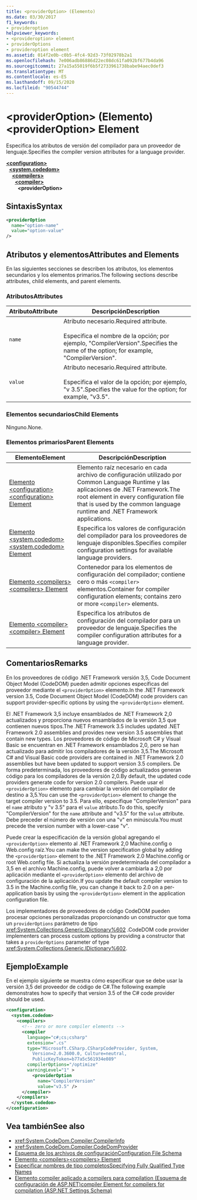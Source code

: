 ```yaml
---
title: <providerOption> (Elemento)
ms.date: 03/30/2017
f1_keywords:
- provideroption
helpviewer_keywords:
- <provideroption> element
- providerOptions
- provideroption element
ms.assetid: 014f2e0b-c0b5-4fc4-92d3-73f02978b2a1
ms.openlocfilehash: 7e006adb86886d22ec08dc61fa092bf677b4da96
ms.sourcegitcommit: 27a15a55019f6b5f2733961738babe94aec0def3
ms.translationtype: MT
ms.contentlocale: es-ES
ms.lasthandoff: 09/15/2020
ms.locfileid: "90544744"
---
```

# <a name="provideroption-element"></a><span data-ttu-id="1b86e-102">\<providerOption> (Elemento)</span><span class="sxs-lookup"><span data-stu-id="1b86e-102">\<providerOption> Element</span></span>
<span data-ttu-id="1b86e-103">Especifica los atributos de versión del compilador para un proveedor de lenguaje.</span><span class="sxs-lookup"><span data-stu-id="1b86e-103">Specifies the compiler version attributes for a language provider.</span></span>  

[**\<configuration>**](../configuration-element.md)\
&nbsp;&nbsp;[**\<system.codedom>**](system-codedom-element.md)\
&nbsp;&nbsp;&nbsp;&nbsp;[**\<compilers>**](compilers-element.md)\
&nbsp;&nbsp;&nbsp;&nbsp;&nbsp;&nbsp;[**\<compiler>**](compiler-element.md)\
&nbsp;&nbsp;&nbsp;&nbsp;&nbsp;&nbsp;&nbsp;&nbsp;**\<providerOption>**

## <a name="syntax"></a><span data-ttu-id="1b86e-104">Sintaxis</span><span class="sxs-lookup"><span data-stu-id="1b86e-104">Syntax</span></span>  
  
```xml  
<providerOption  
  name="option-name"  
  value="option-value"  
/>  
```  
  
## <a name="attributes-and-elements"></a><span data-ttu-id="1b86e-105">Atributos y elementos</span><span class="sxs-lookup"><span data-stu-id="1b86e-105">Attributes and Elements</span></span>  
 <span data-ttu-id="1b86e-106">En las siguientes secciones se describen los atributos, los elementos secundarios y los elementos primarios.</span><span class="sxs-lookup"><span data-stu-id="1b86e-106">The following sections describe attributes, child elements, and parent elements.</span></span>  
  
### <a name="attributes"></a><span data-ttu-id="1b86e-107">Atributos</span><span class="sxs-lookup"><span data-stu-id="1b86e-107">Attributes</span></span>  
  
|<span data-ttu-id="1b86e-108">Atributo</span><span class="sxs-lookup"><span data-stu-id="1b86e-108">Attribute</span></span>|<span data-ttu-id="1b86e-109">Descripción</span><span class="sxs-lookup"><span data-stu-id="1b86e-109">Description</span></span>|  
|---------------|-----------------|  
|`name`|<span data-ttu-id="1b86e-110">Atributo necesario.</span><span class="sxs-lookup"><span data-stu-id="1b86e-110">Required attribute.</span></span><br /><br /> <span data-ttu-id="1b86e-111">Especifica el nombre de la opción; por ejemplo, "CompilerVersion".</span><span class="sxs-lookup"><span data-stu-id="1b86e-111">Specifies the name of the option; for example, "CompilerVersion".</span></span>|  
|`value`|<span data-ttu-id="1b86e-112">Atributo necesario.</span><span class="sxs-lookup"><span data-stu-id="1b86e-112">Required attribute.</span></span><br /><br /> <span data-ttu-id="1b86e-113">Especifica el valor de la opción; por ejemplo, "v 3.5".</span><span class="sxs-lookup"><span data-stu-id="1b86e-113">Specifies the value for the option; for example, "v3.5".</span></span>|  
  
### <a name="child-elements"></a><span data-ttu-id="1b86e-114">Elementos secundarios</span><span class="sxs-lookup"><span data-stu-id="1b86e-114">Child Elements</span></span>  
 <span data-ttu-id="1b86e-115">Ninguno.</span><span class="sxs-lookup"><span data-stu-id="1b86e-115">None.</span></span>  
  
### <a name="parent-elements"></a><span data-ttu-id="1b86e-116">Elementos primarios</span><span class="sxs-lookup"><span data-stu-id="1b86e-116">Parent Elements</span></span>  
  
|<span data-ttu-id="1b86e-117">Elemento</span><span class="sxs-lookup"><span data-stu-id="1b86e-117">Element</span></span>|<span data-ttu-id="1b86e-118">Descripción</span><span class="sxs-lookup"><span data-stu-id="1b86e-118">Description</span></span>|  
|-------------|-----------------|  
|[<span data-ttu-id="1b86e-119">Elemento \<configuration></span><span class="sxs-lookup"><span data-stu-id="1b86e-119">\<configuration> Element</span></span>](../configuration-element.md)|<span data-ttu-id="1b86e-120">Elemento raíz necesario en cada archivo de configuración utilizado por Common Language Runtime y las aplicaciones de .NET Framework.</span><span class="sxs-lookup"><span data-stu-id="1b86e-120">The root element in every configuration file that is used by the common language runtime and .NET Framework applications.</span></span>|  
|[<span data-ttu-id="1b86e-121">Elemento \<system.codedom></span><span class="sxs-lookup"><span data-stu-id="1b86e-121">\<system.codedom> Element</span></span>](system-codedom-element.md)|<span data-ttu-id="1b86e-122">Especifica los valores de configuración del compilador para los proveedores de lenguaje disponibles.</span><span class="sxs-lookup"><span data-stu-id="1b86e-122">Specifies compiler configuration settings for available language providers.</span></span>|  
|[<span data-ttu-id="1b86e-123">Elemento \<compilers></span><span class="sxs-lookup"><span data-stu-id="1b86e-123">\<compilers> Element</span></span>](compilers-element.md)|<span data-ttu-id="1b86e-124">Contenedor para los elementos de configuración del compilador; contiene cero o más `<compiler>` elementos.</span><span class="sxs-lookup"><span data-stu-id="1b86e-124">Container for compiler configuration elements; contains zero or more `<compiler>` elements.</span></span>|  
|[<span data-ttu-id="1b86e-125">Elemento \<compiler></span><span class="sxs-lookup"><span data-stu-id="1b86e-125">\<compiler> Element</span></span>](compiler-element.md)|<span data-ttu-id="1b86e-126">Especifica los atributos de configuración del compilador para un proveedor de lenguaje.</span><span class="sxs-lookup"><span data-stu-id="1b86e-126">Specifies the compiler configuration attributes for a language provider.</span></span>|  
  
## <a name="remarks"></a><span data-ttu-id="1b86e-127">Comentarios</span><span class="sxs-lookup"><span data-stu-id="1b86e-127">Remarks</span></span>  
 <span data-ttu-id="1b86e-128">En los proveedores de código .NET Framework versión 3,5, Code Document Object Model (CodeDOM) pueden admitir opciones específicas del proveedor mediante el `<providerOption>` elemento.</span><span class="sxs-lookup"><span data-stu-id="1b86e-128">In the .NET Framework version 3.5, Code Document Object Model (CodeDOM) code providers can support provider-specific options by using the `<providerOption>` element.</span></span>  
  
 <span data-ttu-id="1b86e-129">El .NET Framework 3,5 incluye ensamblados de .NET Framework 2,0 actualizados y proporciona nuevos ensamblados de la versión 3,5 que contienen nuevos tipos.</span><span class="sxs-lookup"><span data-stu-id="1b86e-129">The .NET Framework 3.5 includes updated .NET Framework 2.0 assemblies and provides new version 3.5 assemblies that contain new types.</span></span> <span data-ttu-id="1b86e-130">Los proveedores de código de Microsoft C# y Visual Basic se encuentran en .NET Framework ensamblados 2,0, pero se han actualizado para admitir los compiladores de la versión 3,5.</span><span class="sxs-lookup"><span data-stu-id="1b86e-130">The Microsoft C# and Visual Basic code providers are contained in .NET Framework 2.0 assemblies but have been updated to support version 3.5 compilers.</span></span> <span data-ttu-id="1b86e-131">De forma predeterminada, los proveedores de código actualizados generan código para los compiladores de la versión 2,0.</span><span class="sxs-lookup"><span data-stu-id="1b86e-131">By default, the updated code providers generate code for version 2.0 compilers.</span></span> <span data-ttu-id="1b86e-132">Puede usar el `<providerOption>` elemento para cambiar la versión del compilador de destino a 3,5.</span><span class="sxs-lookup"><span data-stu-id="1b86e-132">You can use the `<providerOption>` element to change the target compiler version to 3.5.</span></span> <span data-ttu-id="1b86e-133">Para ello, especifique "CompilerVersion" para el `name` atributo y "v 3.5" para el `value` atributo.</span><span class="sxs-lookup"><span data-stu-id="1b86e-133">To do this, specify "CompilerVersion" for the `name` attribute and "v3.5" for the `value` attribute.</span></span> <span data-ttu-id="1b86e-134">Debe preceder el número de versión con una "v" en minúscula.</span><span class="sxs-lookup"><span data-stu-id="1b86e-134">You must precede the version number with a lower-case "v".</span></span>  
  
 <span data-ttu-id="1b86e-135">Puede crear la especificación de la versión global agregando el `<providerOption>` elemento al .NET Framework 2,0 Machine.config o Web.config raíz.</span><span class="sxs-lookup"><span data-stu-id="1b86e-135">You can make the version specification global by adding the `<providerOption>` element to the .NET Framework 2.0 Machine.config or root Web.config file.</span></span> <span data-ttu-id="1b86e-136">Si actualiza la versión predeterminada del compilador a 3,5 en el archivo Machine.config, puede volver a cambiarla a 2,0 por aplicación mediante el `<providerOption>` elemento del archivo de configuración de la aplicación.</span><span class="sxs-lookup"><span data-stu-id="1b86e-136">If you update the default compiler version to 3.5 in the Machine.config file, you can change it back to 2.0 on a per-application basis by using the `<providerOption>` element in the application configuration file.</span></span>  
  
 <span data-ttu-id="1b86e-137">Los implementadores de proveedores de código CodeDOM pueden procesar opciones personalizadas proporcionando un constructor que toma un `providerOptions` parámetro de tipo <xref:System.Collections.Generic.IDictionary%602> .</span><span class="sxs-lookup"><span data-stu-id="1b86e-137">CodeDOM code provider implementers can process custom options by providing a constructor that takes a `providerOptions` parameter of type <xref:System.Collections.Generic.IDictionary%602>.</span></span>  
  
## <a name="example"></a><span data-ttu-id="1b86e-138">Ejemplo</span><span class="sxs-lookup"><span data-stu-id="1b86e-138">Example</span></span>  
 <span data-ttu-id="1b86e-139">En el ejemplo siguiente se muestra cómo especificar que se debe usar la versión 3,5 del proveedor de código de C#.</span><span class="sxs-lookup"><span data-stu-id="1b86e-139">The following example demonstrates how to specify that version 3.5 of the C# code provider should be used.</span></span>  
  
```xml  
<configuration>  
  <system.codedom>  
    <compilers>  
      <!-- zero or more compiler elements -->  
      <compiler  
        language="c#;cs;csharp"  
        extension=".cs"  
        type="Microsoft.CSharp.CSharpCodeProvider, System,
          Version=2.0.3600.0, Culture=neutral,
          PublicKeyToken=b77a5c561934e089"  
        compilerOptions="/optimize"  
        warningLevel="1" >  
          <providerOption  
            name="CompilerVersion"  
            value="v3.5" />  
      </compiler>  
    </compilers>  
  </system.codedom>  
</configuration>  
```  
  
## <a name="see-also"></a><span data-ttu-id="1b86e-140">Vea también</span><span class="sxs-lookup"><span data-stu-id="1b86e-140">See also</span></span>

- <xref:System.CodeDom.Compiler.CompilerInfo>
- <xref:System.CodeDom.Compiler.CodeDomProvider>
- [<span data-ttu-id="1b86e-141">Esquema de los archivos de configuración</span><span class="sxs-lookup"><span data-stu-id="1b86e-141">Configuration File Schema</span></span>](../index.md)
- [<span data-ttu-id="1b86e-142">Elemento \<compilers></span><span class="sxs-lookup"><span data-stu-id="1b86e-142">\<compilers> Element</span></span>](compilers-element.md)
- [<span data-ttu-id="1b86e-143">Especificar nombres de tipo completos</span><span class="sxs-lookup"><span data-stu-id="1b86e-143">Specifying Fully Qualified Type Names</span></span>](../../../reflection-and-codedom/specifying-fully-qualified-type-names.md)
- <span data-ttu-id="1b86e-144">[Elemento compiler aplicado a compilers para compilation (Esquema de configuración de ASP.NET)](/previous-versions/dotnet/netframework-4.0/a15ebt6c(v=vs.100))</span><span class="sxs-lookup"><span data-stu-id="1b86e-144">[compiler Element for compilers for compilation (ASP.NET Settings Schema)](/previous-versions/dotnet/netframework-4.0/a15ebt6c(v=vs.100))</span></span>
